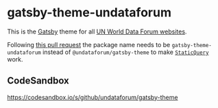 # gatsby-theme-undataforum

This is the [Gatsby](https://www.gatsbyjs.org/) theme for all [UN World Data Forum websites](https://github.com/UNDataForum).

Following [this pull request](https://github.com/gatsbyjs/gatsby/pull/10786) the package name needs to be `gatsby-theme-undataforum` instead of `@undataforum/gatsby-theme` to make [`StaticQuery`](https://www.gatsbyjs.org/docs/static-query/) work.

## CodeSandbox

https://codesandbox.io/s/github/undataforum/gatsby-theme
